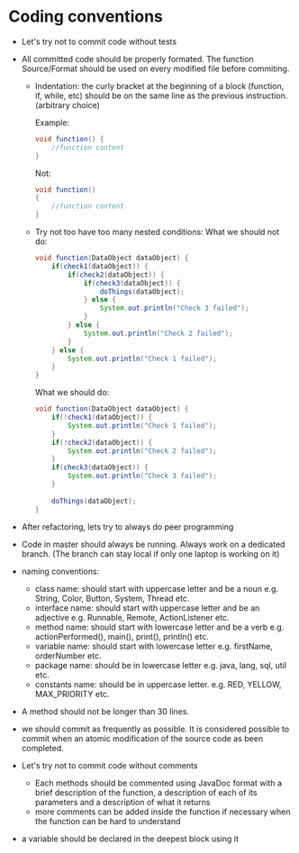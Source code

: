 # Coding conventions

- Let's try not to commit code without tests
- All committed code should be properly formated. The function Source/Format should be used on every modified file before commiting.
	- Indentation: the curly bracket at the beginning of a block (function, if, while, etc) should be on the same line as the previous instruction. (arbitrary choice)
	  	
		Example:
		```java
		void function() {
			//function content
		}
		```
		Not:
		```java
		void function() 
		{
			//function content
		}
		```
	- Try not too have too many nested conditions:
	  What we should not do:
		```java
		void function(DataObject dataObject) {
			if(check1(dataObject)) {
				if(check2(dataObject)) {
					if(check3(dataObject)) {
						doThings(dataObject);
					} else {
						System.out.println("Check 3 failed");
					}
				} else {
					System.out.println("Check 2 failed");
				}
			} else {
				System.out.println("Check 1 failed");
			}
		}
		```
	  What we should do:
		```java
		void function(DataObject dataObject) {
			if(!check1(dataObject)) {
				System.out.println("Check 1 failed");
			}	
			if(!check2(dataObject)) {
				System.out.println("Check 2 failed");
			}
			if(check3(dataObject)) {
				System.out.println("Check 3 failed");
			}
			
			doThings(dataObject);
		}
		```

- After refactoring, lets try to  always do peer programming
- Code in master should always be running. Always work on a dedicated branch. (The branch can stay local if only one laptop is working on it)

- naming conventions:
	- class name:		should start with uppercase letter and be a noun e.g. String, Color, Button, System, Thread etc.
	- interface name:	should start with uppercase letter and be an adjective e.g. Runnable, Remote, ActionListener etc.
	- method name:		should start with lowercase letter and be a verb e.g. actionPerformed(), main(), print(), println() etc.
	- variable name:	should start with lowercase letter e.g. firstName, orderNumber etc.
	- package name:		should be in lowercase letter e.g. java, lang, sql, util etc.
	- constants name:	should be in uppercase letter. e.g. RED, YELLOW, MAX_PRIORITY etc.


- A method should not be longer than 30 lines.
- we should commit as frequently as possible. It is considered possible to commit when an atomic modification of the source code as been completed.
- Let's try not to commit code without comments
	- Each methods should be commented using JavaDoc format with a brief description of the function, a description of each of its parameters and a description of what it returns 
	- more comments can be added inside the function if necessary when the function can be hard to understand 
- a variable should be declared in the deepest block using it 
